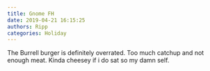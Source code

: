 ```yaml
---
title: Gnome FH
date: 2019-04-21 16:15:25
authors: Ripp
categories: Holiday
---
```


 The Burrell burger is definitely overrated.
Too much catchup and not enough meat.
Kinda cheesey if i do sat so my damn self.